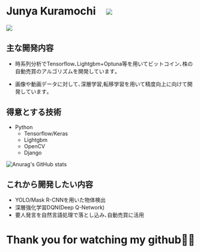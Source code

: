 # Junya Kuramochi　![](https://komarev.com/ghpvc/?username=JUNYA-727)


![](https://github-profile-summary-cards.vercel.app/api/cards/profile-details?username=JUNYA-727&theme=monokai)

## 主な開発内容
- 時系列分析でTensorflow､Lightgbm+Optuna等を用いてビットコイン､株の自動売買のアルゴリズムを開発しています｡

- 画像や動画データに対して､深層学習,転移学習を用いて精度向上に向けて開発しています｡


## 得意とする技術
- Python
  - Tensorflow/Keras
  - Lightgbm
  - OpenCV
  - Django

![Anurag's GitHub stats](https://github-readme-stats.vercel.app/api?username=JUNYA-727&show_icons=true&theme=monokai)


## これから開発したい内容
- YOLO/Mask R-CNNを用いた物体検出
- 深層強化学習DQN(Deep Q-Network)
- 要人発言を自然言語処理で落とし込み､自動売買に活用

# Thank you for watching my github🙇‍♂️
